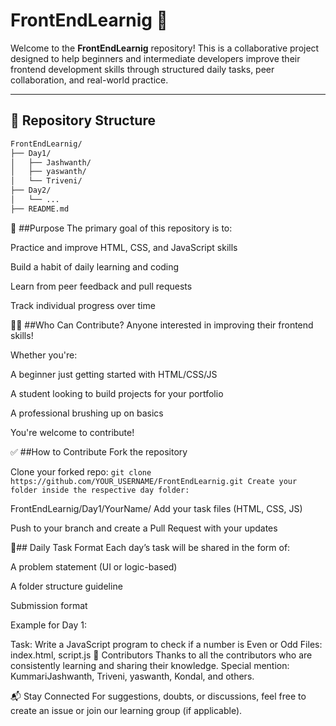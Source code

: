# FrontEndLearnig 🚀

Welcome to the **FrontEndLearnig** repository! This is a collaborative project designed to help beginners and intermediate developers improve their frontend development skills through structured daily tasks, peer collaboration, and real-world practice.

---

## 📁 Repository Structure

```bash
FrontEndLearnig/
├── Day1/
│   ├── Jashwanth/
│   ├── yaswanth/
│   └── Triveni/
├── Day2/
│   └── ...
├── README.md
```

🧠 ##Purpose
The primary goal of this repository is to:

Practice and improve HTML, CSS, and JavaScript skills

Build a habit of daily learning and coding

Learn from peer feedback and pull requests

Track individual progress over time

👨‍💻 ##Who Can Contribute?
Anyone interested in improving their frontend skills!

Whether you're:

A beginner just getting started with HTML/CSS/JS

A student looking to build projects for your portfolio

A professional brushing up on basics

You're welcome to contribute!

✅ ##How to Contribute
Fork the repository

Clone your forked repo:
``
git clone https://github.com/YOUR_USERNAME/FrontEndLearnig.git
Create your folder inside the respective day folder:
``

FrontEndLearnig/Day1/YourName/
Add your task files (HTML, CSS, JS)

Push to your branch and create a Pull Request with your updates

📆## Daily Task Format
Each day’s task will be shared in the form of:

A problem statement (UI or logic-based)

A folder structure guideline

Submission format

Example for Day 1:

Task: Write a JavaScript program to check if a number is Even or Odd
Files: index.html, script.js
🌟 Contributors
Thanks to all the contributors who are consistently learning and sharing their knowledge.
Special mention: KummariJashwanth, Triveni, yaswanth, Kondal, and others.

📬 Stay Connected
For suggestions, doubts, or discussions, feel free to create an issue or join our learning group (if applicable).
